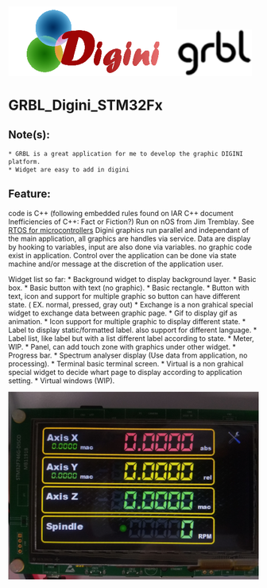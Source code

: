 ![alt text](https://github.com/aroyer-qc/GRBL_Digini_STM32Fx/blob/master/Digini.png)![alt text](https://github.com/aroyer-qc/GRBL_Digini_STM32Fx/blob/master/Grbl.png)

# GRBL_Digini_STM32Fx

  ## Note(s):
  
    * GRBL is a great application for me to develop the graphic DIGINI platform.
    * Widget are easy to add in digini
    
  ## Feature:

  code is C++ (following embedded rules found on IAR C++ document Inefficiencies of C++: Fact or Fiction?)
  Run on nOS from Jim Tremblay. See [RTOS for microcontrollers](https://github.com/jimtremblay)
  Digini graphics run parallel and independant of the main application, all graphics are handles via service.
  Data are display by hooking to variables, input are also done via variables. no graphic code exist in application.
  Control over the application can be done via state machine and/or message at the discretion of the application user.
  
  Widget list so far:
    * Background widget to display background layer.
    * Basic box.
    * Basic button with text (no graphic).
    * Basic rectangle.
    * Button with text, icon and support for multiple graphic so button can have different state. ( EX. normal, pressed, gray out)
    * Exchange is a non grahical special widget to exchange data between graphic page.
    * Gif to display gif as animation.
    * Icon support for multiple graphic to display different state.
    * Label to display static/formatted label. also support for different language.
    * Label list, like label but with a list different label according to state.
    * Meter, WIP.
    * Panel, can add touch zone with graphics under other widget.
    * Progress bar.
    * Spectrum analyser display (Use data from application, no processing).
    * Terminal basic terminal screen.
    * Virtual is a non grahical special widget to decide whart page to display according to application setting.
    * Virtual windows (WIP).
  
![alt text](https://github.com/aroyer-qc/GRBL_Digini_STM32Fx/blob/master/Preview/IMG_20201118_112744192.jpg)
